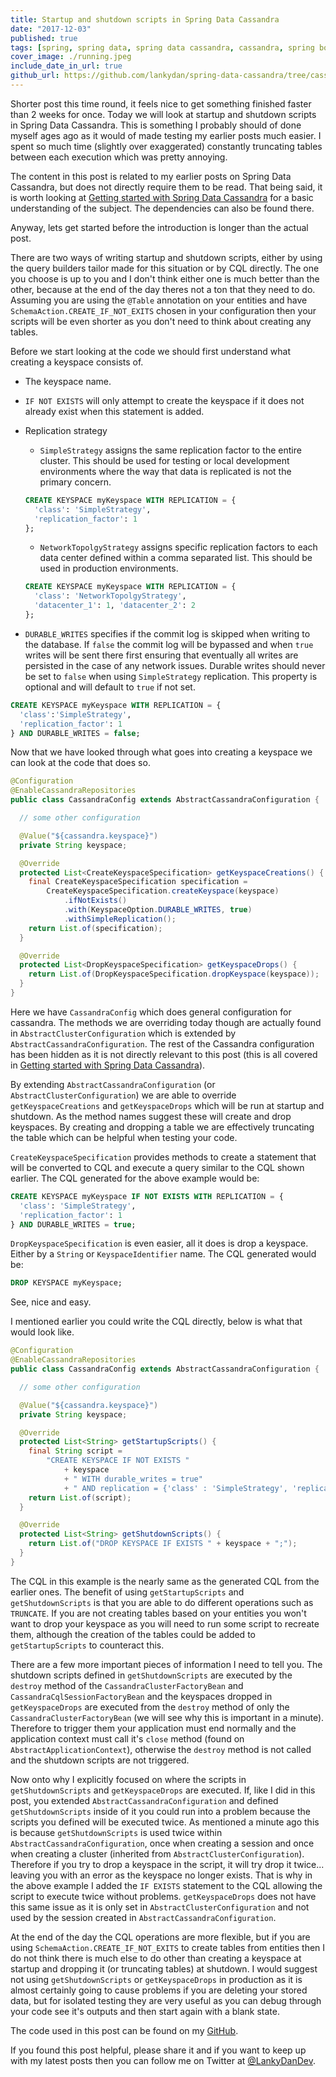 ```yaml
---
title: Startup and shutdown scripts in Spring Data Cassandra
date: "2017-12-03"
published: true
tags: [spring, spring data, spring data cassandra, cassandra, spring boot, java]
cover_image: ./running.jpeg
include_date_in_url: true
github_url: https://github.com/lankydan/spring-data-cassandra/tree/cassandra_startup_shutdown_scripts
---
```


Shorter post this time round, it feels nice to get something finished faster than 2 weeks for once. Today we will look at startup and shutdown scripts in Spring Data Cassandra. This is something I probably should of done myself ages ago as it would of made testing my earlier posts much easier. I spent so much time (slightly over exaggerated) constantly truncating tables between each execution which was pretty annoying.

The content in this post is related to my earlier posts on Spring Data Cassandra, but does not directly require them to be read. That being said, it is worth looking at [Getting started with Spring Data Cassandra](https://lankydan.dev/2017/10/12/getting-started-with-spring-data-cassandra/) for a basic understanding of the subject. The dependencies can also be found there.

Anyway, lets get started before the introduction is longer than the actual post.

There are two ways of writing startup and shutdown scripts, either by using the query builders tailor made for this situation or by CQL directly. The one you choose is up to you and I don't think either one is much better than the other, because at the end of the day theres not a ton that they need to do. Assuming you are using the `@Table` annotation on your entities and have `SchemaAction.CREATE_IF_NOT_EXITS` chosen in your configuration then your scripts will be even shorter as you don't need to think about creating any tables.

Before we start looking at the code we should first understand what creating a keyspace consists of.

- The keyspace name.
- `IF NOT EXISTS` will only attempt to create the keyspace if it does not already exist when this statement is added.
- Replication strategy
  - `SimpleStrategy` assigns the same replication factor to the entire cluster. This should be used for testing or local development environments where the way that data is replicated is not the primary concern.

  ```sql
  CREATE KEYSPACE myKeyspace WITH REPLICATION = {
    'class': 'SimpleStrategy',
    'replication_factor': 1
  };
  ```

  - `NetworkTopolgyStrategy` assigns specific replication factors to each data center defined within a comma separated list. This should be used in production environments.

  ```sql
  CREATE KEYSPACE myKeyspace WITH REPLICATION = {
    'class': 'NetworkTopolgyStrategy',
    'datacenter_1': 1, 'datacenter_2': 2
  };
  ```

- `DURABLE_WRITES` specifies if the commit log is skipped when writing to the database. If `false` the commit log will be bypassed and when `true` writes will be sent there first ensuring that eventually all writes are persisted in the case of any network issues. Durable writes should never be set to `false` when using `SimpleStrategy` replication. This property is optional and will default to `true` if not set.

```sql
CREATE KEYSPACE myKeyspace WITH REPLICATION = {
  'class':'SimpleStrategy',
  'replication_factor': 1
} AND DURABLE_WRITES = false;
```

Now that we have looked through what goes into creating a keyspace we can look at the code that does so.

```java
@Configuration
@EnableCassandraRepositories
public class CassandraConfig extends AbstractCassandraConfiguration {

  // some other configuration

  @Value("${cassandra.keyspace}")
  private String keyspace;

  @Override
  protected List<CreateKeyspaceSpecification> getKeyspaceCreations() {
    final CreateKeyspaceSpecification specification =
        CreateKeyspaceSpecification.createKeyspace(keyspace)
            .ifNotExists()
            .with(KeyspaceOption.DURABLE_WRITES, true)
            .withSimpleReplication();
    return List.of(specification);
  }

  @Override
  protected List<DropKeyspaceSpecification> getKeyspaceDrops() {
    return List.of(DropKeyspaceSpecification.dropKeyspace(keyspace));
  }
}
```

Here we have `CassandraConfig` which does general configuration for cassandra. The methods we are overriding today though are actually found in `AbstractClusterConfiguration` which is extended by `AbstractCassandraConfiguration`. The rest of the Cassandra configuration has been hidden as it is not directly relevant to this post (this is all covered in [Getting started with Spring Data Cassandra](https://lankydan.dev/2017/10/12/getting-started-with-spring-data-cassandra/)).

By extending `AbstractCassandraConfiguration` (or `AbstractClusterConfiguration`) we are able to override `getKeyspaceCreations` and `getKeyspaceDrops` which will be run at startup and shutdown. As the method names suggest these will create and drop keyspaces. By creating and dropping a table we are effectively truncating the table which can be helpful when testing your code.

`CreateKeyspaceSpecification` provides methods to create a statement that will be converted to CQL and execute a query similar to the CQL shown earlier. The CQL generated for the above example would be:

```sql
CREATE KEYSPACE myKeyspace IF NOT EXISTS WITH REPLICATION = {
  'class': 'SimpleStrategy',
  'replication_factor': 1
} AND DURABLE_WRITES = true;
```

`DropKeyspaceSpecification` is even easier, all it does is drop a keyspace. Either by a `String` or `KeyspaceIdentifier` name. The CQL generated would be:

```sql
DROP KEYSPACE myKeyspace;
```

See, nice and easy.

I mentioned earlier you could write the CQL directly, below is what that would look like.

```java
@Configuration
@EnableCassandraRepositories
public class CassandraConfig extends AbstractCassandraConfiguration {

  // some other configuration

  @Value("${cassandra.keyspace}")
  private String keyspace;

  @Override
  protected List<String> getStartupScripts() {
    final String script =
        "CREATE KEYSPACE IF NOT EXISTS "
            + keyspace
            + " WITH durable_writes = true"
            + " AND replication = {'class' : 'SimpleStrategy', 'replication_factor' : 1};";
    return List.of(script);
  }

  @Override
  protected List<String> getShutdownScripts() {
    return List.of("DROP KEYSPACE IF EXISTS " + keyspace + ";");
  }
}
```

The CQL in this example is the nearly same as the generated CQL from the earlier ones. The benefit of using `getStartupScripts` and `getShutdownScripts` is that you are able to do different operations such as `TRUNCATE`. If you are not creating tables based on your entities you won't want to drop your keyspace as you will need to run some script to recreate them, although the creation of the tables could be added to `getStartupScripts` to counteract this.

There are a few more important pieces of information I need to tell you. The shutdown scripts defined in `getShutdownScripts` are executed by the `destroy` method of the `CassandraClusterFactoryBean` and `CassandraCqlSessionFactoryBean` and the keyspaces dropped in `getKeyspaceDrops` are executed from the `destroy` method of only the `CassandraClusterFactoryBean` (we will see why this is important in a minute). Therefore to trigger them your application must end normally and the application context must call it's `close` method (found on `AbstractApplicationContext`), otherwise the `destroy` method is not called and the shutdown scripts are not triggered.

Now onto why I explicitly focused on where the scripts in `getShutdownScripts` and `getKeyspaceDrops` are executed. If, like I did in this post, you extended `AbstractCassandraConfiguration` and defined `getShutdownScripts` inside of it you could run into a problem because the scripts you defined will be executed twice. As mentioned a minute ago this is because `getShutdownScripts` is used twice within `AbstractCassandraConfiguration`, once when creating a session and once when creating a cluster (inherited from `AbstractClusterConfiguration`). Therefore if you try to drop a keyspace in the script, it will try drop it twice... leaving you with an error as the keyspace no longer exists. That is why in the above example I added the `IF EXISTS` statement to the CQL allowing the script to execute twice without problems. `getKeyspaceDrops` does not have this same issue as it is only set in `AbstractClusterConfiguration` and not used by the session created in `AbstractCassandraConfiguration`.

At the end of the day the CQL operations are more flexible, but if you are using `SchemaAction.CREATE_IF_NOT_EXITS` to create tables from entities then I do not think there is much else to do other than creating a keyspace at startup and dropping it (or truncating tables) at shutdown. I would suggest not using `getShutdownScripts` or `getKeyspaceDrops` in production as it is almost certainly going to cause problems if you are deleting your stored data, but for isolated testing they are very useful as you can debug through your code see it's outputs and then start again with a blank state.

The code used in this post can be found on my [GitHub](https://github.com/lankydan/spring-data-cassandra/tree/cassandra_startup_shutdown_scripts).

If you found this post helpful, please share it and if you want to keep up with my latest posts then you can follow me on Twitter at [@LankyDanDev](https://twitter.com/LankyDanDev).